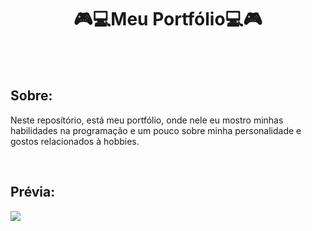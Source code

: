 <h1 align="center">🎮💻Meu Portfólio💻🎮</h1>
<br>
<br>

<h2>Sobre:</h2>
<p>
  Neste reposítório, está meu portfólio, onde nele eu mostro minhas habilidades na programação
  e um pouco sobre minha personalidade e gostos relacionados à hobbies.
</p>
<br>

<h2>Prévia:</h2>
<img src="https://user-images.githubusercontent.com/86135150/220236088-2ea84f8b-63cc-4a86-8f63-311d0baf19e8.png">
